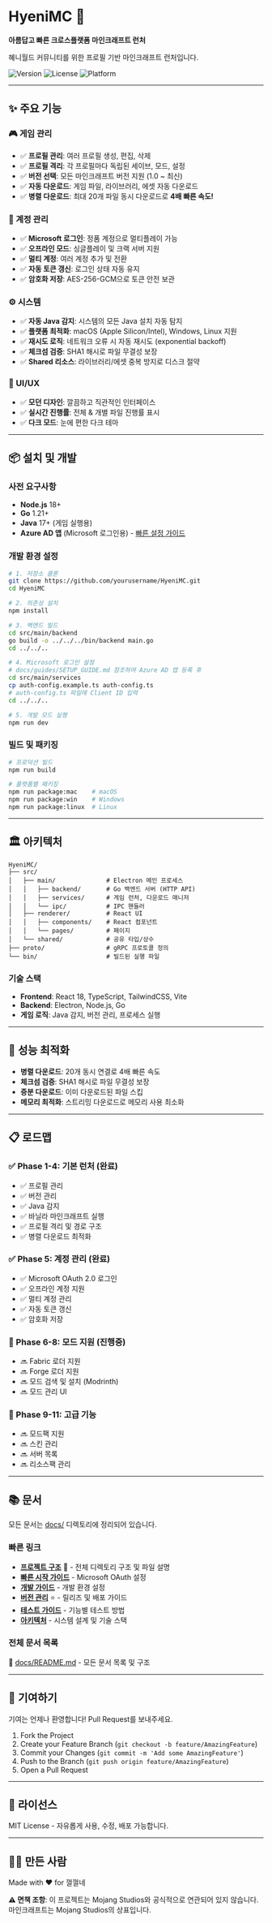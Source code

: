 # HyeniMC 🚀

**아름답고 빠른 크로스플랫폼 마인크래프트 런처**

혜니월드 커뮤니티를 위한 프로필 기반 마인크래프트 런처입니다.

![Version](https://img.shields.io/badge/version-0.1.0-blue)
![License](https://img.shields.io/badge/license-MIT-green)
![Platform](https://img.shields.io/badge/platform-Windows%20%7C%20macOS%20%7C%20Linux-lightgrey)

---

## ✨ 주요 기능

### 🎮 게임 관리
- ✅ **프로필 관리**: 여러 프로필 생성, 편집, 삭제
- ✅ **프로필 격리**: 각 프로필마다 독립된 세이브, 모드, 설정
- ✅ **버전 선택**: 모든 마인크래프트 버전 지원 (1.0 ~ 최신)
- ✅ **자동 다운로드**: 게임 파일, 라이브러리, 에셋 자동 다운로드
- ✅ **병렬 다운로드**: 최대 20개 파일 동시 다운로드로 **4배 빠른 속도!**

### 🔐 계정 관리
- ✅ **Microsoft 로그인**: 정품 계정으로 멀티플레이 가능
- ✅ **오프라인 모드**: 싱글플레이 및 크랙 서버 지원
- ✅ **멀티 계정**: 여러 계정 추가 및 전환
- ✅ **자동 토큰 갱신**: 로그인 상태 자동 유지
- ✅ **암호화 저장**: AES-256-GCM으로 토큰 안전 보관

### ⚙️ 시스템
- ✅ **자동 Java 감지**: 시스템의 모든 Java 설치 자동 탐지
- ✅ **플랫폼 최적화**: macOS (Apple Silicon/Intel), Windows, Linux 지원
- ✅ **재시도 로직**: 네트워크 오류 시 자동 재시도 (exponential backoff)
- ✅ **체크섬 검증**: SHA1 해시로 파일 무결성 보장
- ✅ **Shared 리소스**: 라이브러리/에셋 중복 방지로 디스크 절약

### 🎨 UI/UX
- ✅ **모던 디자인**: 깔끔하고 직관적인 인터페이스
- ✅ **실시간 진행률**: 전체 & 개별 파일 진행률 표시
- ✅ **다크 모드**: 눈에 편한 다크 테마

---

## 📦 설치 및 개발

### 사전 요구사항
- **Node.js** 18+
- **Go** 1.21+
- **Java** 17+ (게임 실행용)
- **Azure AD 앱** (Microsoft 로그인용) - [빠른 설정 가이드](docs/guides/QUICKSTART.md)

### 개발 환경 설정

```bash
# 1. 저장소 클론
git clone https://github.com/yourusername/HyeniMC.git
cd HyeniMC

# 2. 의존성 설치
npm install

# 3. 백엔드 빌드
cd src/main/backend
go build -o ../../../bin/backend main.go
cd ../../..

# 4. Microsoft 로그인 설정
# docs/guides/SETUP_GUIDE.md 참조하여 Azure AD 앱 등록 후
cd src/main/services
cp auth-config.example.ts auth-config.ts
# auth-config.ts 파일에 Client ID 입력
cd ../../..

# 5. 개발 모드 실행
npm run dev
```

### 빌드 및 패키징

```bash
# 프로덕션 빌드
npm run build

# 플랫폼별 패키징
npm run package:mac    # macOS
npm run package:win    # Windows
npm run package:linux  # Linux
```

---

## 🏛️ 아키텍처

```
HyeniMC/
├── src/
│   ├── main/              # Electron 메인 프로세스
│   │   ├── backend/       # Go 백엔드 서버 (HTTP API)
│   │   ├── services/      # 게임 런처, 다운로드 매니저
│   │   └── ipc/           # IPC 핸들러
│   ├── renderer/          # React UI
│   │   ├── components/    # React 컴포넌트
│   │   └── pages/         # 페이지
│   └── shared/            # 공유 타입/상수
├── proto/                 # gRPC 프로토콜 정의
└── bin/                   # 빌드된 실행 파일
```

### 기술 스택
- **Frontend**: React 18, TypeScript, TailwindCSS, Vite
- **Backend**: Electron, Node.js, Go
- **게임 로직**: Java 감지, 버전 관리, 프로세스 실행

---

## 🚀 성능 최적화

- **병렬 다운로드**: 20개 동시 연결로 4배 빠른 속도
- **체크섬 검증**: SHA1 해시로 파일 무결성 보장
- **증분 다운로드**: 이미 다운로드된 파일 스킵
- **메모리 최적화**: 스트리밍 다운로드로 메모리 사용 최소화

---

## 📋 로드맵

### ✅ Phase 1-4: 기본 런처 (완료)
- ✅ 프로필 관리
- ✅ 버전 관리
- ✅ Java 감지
- ✅ 바닐라 마인크래프트 실행
- ✅ 프로필 격리 및 경로 구조
- ✅ 병렬 다운로드 최적화

### ✅ Phase 5: 계정 관리 (완료)
- ✅ Microsoft OAuth 2.0 로그인
- ✅ 오프라인 계정 지원
- ✅ 멀티 계정 관리
- ✅ 자동 토큰 갱신
- ✅ 암호화 저장

### 🚧 Phase 6-8: 모드 지원 (진행중)
- 🔜 Fabric 로더 지원
- 🔜 Forge 로더 지원
- 🔜 모드 검색 및 설치 (Modrinth)
- 🔜 모드 관리 UI

### 📝 Phase 9-11: 고급 기능
- 🔜 모드팩 지원
- 🔜 스킨 관리
- 🔜 서버 목록
- 🔜 리소스팩 관리

---

## 📚 문서

모든 문서는 [docs/](docs/) 디렉토리에 정리되어 있습니다.

### 빠른 링크
- **[프로젝트 구조](docs/PROJECT_STRUCTURE.md)** 📁 - 전체 디렉토리 구조 및 파일 설명
- **[빠른 시작 가이드](docs/guides/QUICKSTART.md)** - Microsoft OAuth 설정
- **[개발 가이드](docs/development/DEVELOPMENT.md)** - 개발 환경 설정
- **[버전 관리](docs/deployment/VERSION_MANAGEMENT.md)** ⭐ - 릴리즈 및 배포 가이드
- **[테스트 가이드](docs/development/TESTING.md)** - 기능별 테스트 방법
- **[아키텍처](docs/architecture/DESIGN.md)** - 시스템 설계 및 기술 스택

### 전체 문서 목록
📖 [docs/README.md](docs/README.md) - 모든 문서 목록 및 구조

---

## 🤝 기여하기

기여는 언제나 환영합니다! Pull Request를 보내주세요.

1. Fork the Project
2. Create your Feature Branch (`git checkout -b feature/AmazingFeature`)
3. Commit your Changes (`git commit -m 'Add some AmazingFeature'`)
4. Push to the Branch (`git push origin feature/AmazingFeature`)
5. Open a Pull Request

---

## 📄 라이선스

MIT License - 자유롭게 사용, 수정, 배포 가능합니다.

---

## 👨‍💻 만든 사람

Made with ❤️ for 껄껄네

**⚠️ 면책 조항**: 이 프로젝트는 Mojang Studios와 공식적으로 연관되어 있지 않습니다. 마인크래프트는 Mojang Studios의 상표입니다.
